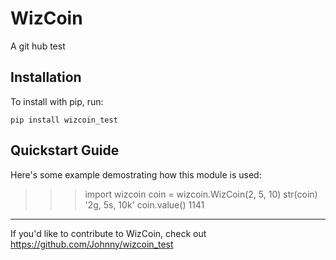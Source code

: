 WizCoin
======

A git hub test

Installation
------------

To install with pip, run:

    pip install wizcoin_test

Quickstart Guide
----------------

Here's some example demostrating how this module is used:

>>> import wizcoin
>>> coin = wizcoin.WizCoin(2, 5, 10)
>>> str(coin)
'2g, 5s, 10k'
>>> coin.value()
1141
----------

If you'd like to contribute to WizCoin, check out https://github.com/Johnny/wizcoin_test
